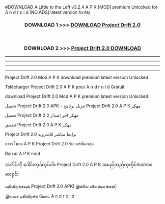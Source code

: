 #DOWNLOAD A Little to the Left v3.2.4 A P K [MOD] premium Unlocked for A n d r o i d [NO.ADS] latest version hx4ej 



<div align="center">

<h3>DOWNLOAD 1 >>> <a href="https://downloadmod1.web.app/?judul=Project Drift 2.0 ">DOWNLOAD Project Drift 2.0 </a></h3><br>

<h3>DOWNLOAD 2 >>> <a href="https://downloadmod1.web.app/?judul=Project Drift 2.0 ">Project Drift 2.0  DOWNLOAD </a></h3>

</div>


----------------------------------------------------------

----------------------------------------------------------

----------------------------------------------------------

----------------------------------------------------------


Project Drift 2.0  Mod A P K download premium latest version Unlocked

Télécharger Project Drift 2.0  A P K pour A n d r o i d Gratuit

download Project Drift 2.0  Mod A P K premium latest version Unlocked

تحميل Project Drift 2.0  APK - تنزيل برنامج Project Drift 2.0  A P K مهكر

تحميل Project Drift 2.0  مهكر اخر اصدار

تطبيق Project Drift 2.0  A P K مهكر

Project Drift 2.0  برابط مباشر للاندرويد

ดาวน์โหลด A P K Project Drift 2.0  รับเวอร์ชันล่าสุด

Baixar A P K mod

အက်ပ်ကို ဒေါင်းလုဒ်လုပ်ပါ။ Project Drift 2.0  A P K အမည်သည်ကူကိုင်Andriod ဗားရှင်း

பதிவிறக்கவும் Project Drift 2.0  APK[ இல்லை விளம்பரங்கள்] 
 
இலவச பதிவிறக்க மோட் A n d r o i d



